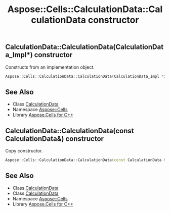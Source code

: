 ﻿---
title: Aspose::Cells::CalculationData::CalculationData constructor
linktitle: CalculationData
second_title: Aspose.Cells for C++ API Reference
description: 'Aspose::Cells::CalculationData::CalculationData constructor. Constructs from an implementation object in C++.'
type: docs
weight: 100
url: /cpp/aspose.cells/calculationdata/calculationdata/
---
## CalculationData::CalculationData(CalculationData_Impl*) constructor


Constructs from an implementation object.

```cpp
Aspose::Cells::CalculationData::CalculationData(CalculationData_Impl *impl)
```

## See Also

* Class [CalculationData](../)
* Namespace [Aspose::Cells](../../)
* Library [Aspose.Cells for C++](../../../)
## CalculationData::CalculationData(const CalculationData\&) constructor


Copy constructor.

```cpp
Aspose::Cells::CalculationData::CalculationData(const CalculationData &src)
```

## See Also

* Class [CalculationData](../)
* Class [CalculationData](../)
* Namespace [Aspose::Cells](../../)
* Library [Aspose.Cells for C++](../../../)
